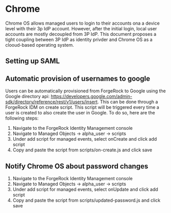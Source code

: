 # Chrome

Chrome OS allows managed users to login to their accounts ona a device level with their 3p IdP account. However, after the initial login, local user accounts are mostly decoupled from 3P IdP. This document proposes a tight coupling between 3P IdP as identity privder and Chrome OS as a clooud-based operating system.

## Setting up SAML



## Automatic provision of usernames to google

Users can be automatically provisioned from ForgeRock to Google using the Google directory api: https://developers.google.com/admin-sdk/directory/reference/rest/v1/users/insert. This can be done through a ForgeRock IDM on create script. This script will be triggered every time a user is created to also create the user in Google. To do so, here are the following steps:

1) Navigate to the ForgeRock Identity Management console
2) Navigate to Managed Objects -> alpha_user -> scripts
3) Under add script for managed events, select onCreate and click add script
4) Copy and paste the script from scripts/on-create.js and click save

## Notify Chrome OS about password changes

1) Navigate to the ForgeRock Identity Management console
2) Navigate to Managed Objects -> alpha_user -> scripts
3) Under add script for managed events, select onUpdate and click add script
4) Copy and paste the script from scripts/updated-password.js and click save
